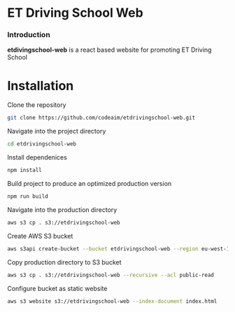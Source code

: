 # ET Driving School Web

### Introduction

**etdivingschool-web** is a react based website for promoting ET Driving School

# Installation
Clone the repository
```bash
git clone https://github.com/codeaim/etdrivingschool-web.git
```

Navigate into the project directory
```bash
cd etdrivingschool-web
```

Install dependenices
```bash
npm install
```

Build project to produce an optimized production version
```bash
npm run build
```

Navigate into the production directory
```bash
aws s3 cp . s3://etdrivingschool-web
```

Create AWS S3 bucket
```bash
aws s3api create-bucket --bucket etdrivingschool-web --region eu-west-1 --create-bucket-configuration LocationConstraint=eu-west-1
```

Copy production directory to S3 bucket
```bash
aws s3 cp . s3://etdrivingschool-web --recursive --acl public-read
```

Configure bucket as static website
```bash
aws s3 website s3://etdrivingschool-web --index-document index.html
```






